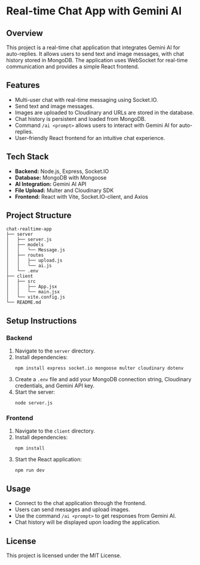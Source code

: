# Real-time Chat App with Gemini AI

## Overview

This project is a real-time chat application that integrates Gemini AI for auto-replies. It allows users to send text and image messages, with chat history stored in MongoDB. The application uses WebSocket for real-time communication and provides a simple React frontend.

## Features

- Multi-user chat with real-time messaging using Socket.IO.
- Send text and image messages.
- Images are uploaded to Cloudinary and URLs are stored in the database.
- Chat history is persistent and loaded from MongoDB.
- Command `/ai <prompt>` allows users to interact with Gemini AI for auto-replies.
- User-friendly React frontend for an intuitive chat experience.

## Tech Stack

- **Backend:** Node.js, Express, Socket.IO
- **Database:** MongoDB with Mongoose
- **AI Integration:** Gemini AI API
- **File Upload:** Multer and Cloudinary SDK
- **Frontend:** React with Vite, Socket.IO-client, and Axios

## Project Structure

```
chat-realtime-app
├── server
│   ├── server.js
│   ├── models
│   │   └── Message.js
│   ├── routes
│   │   ├── upload.js
│   │   └── ai.js
│   └── .env
├── client
│   ├── src
│   │   ├── App.jsx
│   │   └── main.jsx
│   └── vite.config.js
└── README.md
```

## Setup Instructions

### Backend

1. Navigate to the `server` directory.
2. Install dependencies:
   ```
   npm install express socket.io mongoose multer cloudinary dotenv
   ```
3. Create a `.env` file and add your MongoDB connection string, Cloudinary credentials, and Gemini API key.
4. Start the server:
   ```
   node server.js
   ```

### Frontend

1. Navigate to the `client` directory.
2. Install dependencies:
   ```
   npm install
   ```
3. Start the React application:
   ```
   npm run dev
   ```

## Usage

- Connect to the chat application through the frontend.
- Users can send messages and upload images.
- Use the command `/ai <prompt>` to get responses from Gemini AI.
- Chat history will be displayed upon loading the application.

## License

This project is licensed under the MIT License.